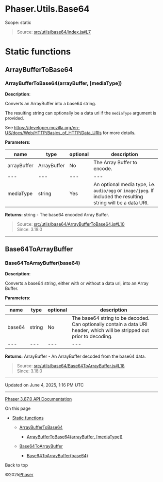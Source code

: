 # Phaser.Utils.Base64

Scope:
static

> Source: [src/utils/base64/index.js#L7](https://github.com/phaserjs/phaser/blob/v3.87.0/src/utils/base64/index.js#L7)

# Static functions

## ArrayBufferToBase64

### <static> ArrayBufferToBase64(arrayBuffer, [mediaType])

**Description:**

Converts an ArrayBuffer into a base64 string.

The resulting string can optionally be a data uri if the `mediaType` argument is provided.

See <https://developer.mozilla.org/en-US/docs/Web/HTTP/Basics_of_HTTP/Data_URIs> for more details.

**Parameters:**

| name | type | optional | description |
| --- | --- | --- | --- |
| arrayBuffer | ArrayBuffer | No | The Array Buffer to encode. |
| --- | --- | --- | --- |
| mediaType | string | Yes | An optional media type, i.e. `audio/ogg` or `image/jpeg`. If included the resulting string will be a data URI. |

**Returns:** string - The base64 encoded Array Buffer.

> Source: [src/utils/base64/ArrayBufferToBase64.js#L10](https://github.com/phaserjs/phaser/blob/v3.87.0/src/utils/base64/ArrayBufferToBase64.js#L10)  
> Since: 3.18.0

---

## Base64ToArrayBuffer

### <static> Base64ToArrayBuffer(base64)

**Description:**

Converts a base64 string, either with or without a data uri, into an Array Buffer.

**Parameters:**

| name | type | optional | description |
| --- | --- | --- | --- |
| base64 | string | No | The base64 string to be decoded. Can optionally contain a data URI header, which will be stripped out prior to decoding. |
| --- | --- | --- | --- |

**Returns:** ArrayBuffer - An ArrayBuffer decoded from the base64 data.

> Source: [src/utils/base64/Base64ToArrayBuffer.js#L18](https://github.com/phaserjs/phaser/blob/v3.87.0/src/utils/base64/Base64ToArrayBuffer.js#L18)  
> Since: 3.18.0

---

Updated on June 4, 2025, 1:16 PM UTC

---

[Phaser 3.87.0 API Documentation](../../index.md)

On this page

* [Static functions](#static-functions)

  + [ArrayBufferToBase64](#arraybuffertobase64)

    - [<static> ArrayBufferToBase64(arrayBuffer, [mediaType])](#static-arraybuffertobase64arraybuffer-mediatype)
  + [Base64ToArrayBuffer](#base64toarraybuffer)

    - [<static> Base64ToArrayBuffer(base64)](#static-base64toarraybufferbase64)

Back to top

©2025[Phaser](https://docs.phaser.io)